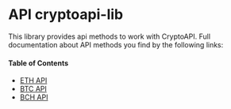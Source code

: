 # API cryptoapi-lib

This library provides api methods to work with CryptoAPI.
Full documentation about API methods you find by the following links:

#### Table of Contents

- [ETH API](ETH.md)
- [BTC API](UTXO.md)
- [BCH API](UTXO.md)

